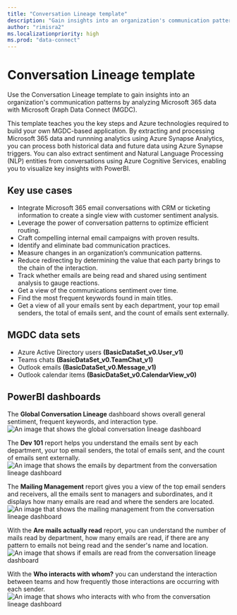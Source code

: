 ```yaml
---
title: "Conversation Lineage template"
description: "Gain insights into an organization's communication patterns by analyzing Microsoft 365 data with Microsoft Graph Data Connect (MGDC)."
author: "rimisra2"
ms.localizationpriority: high
ms.prod: "data-connect"
---
```


# Conversation Lineage template

Use the Conversation Lineage template to gain insights into an organization's communication patterns by analyzing Microsoft 365 data with Microsoft Graph Data Connect (MGDC).

This template teaches you the key steps and Azure technologies required to build your own MGDC-based application. By extracting and processing Microsoft 365 data and runnning analytics using Azure Synapse Analytics, you can process both historical data and future data using Azure Synapse triggers. You can also extract sentiment and Natural Language Processing (NLP) entities from conversations using Azure Cognitive Services, enabling you to visualize key insights with PowerBI. 

## Key use cases 
- Integrate Microsoft 365 email conversations with CRM or ticketing information to create a single view with customer sentiment analysis.  
- Leverage the power of conversation patterns to optimize efficient routing. 
- Craft compelling internal email campaigns with proven results.  
- Identify and eliminate bad communication practices.
- Measure changes in an organization’s communication patterns. 
- Reduce redirecting by determining the value that each party brings to the chain of the interaction. 
- Track whether emails are being read and shared using sentiment analysis to gauge reactions. 
- Get a view of the communications sentiment over time.  
- Find the most frequent keywords found in main titles. 
- Get a view of all your emails sent by each department, your top email senders, the total of emails sent, and the count of emails sent externally. 

## MGDC data sets 
- Azure Active Directory users **(BasicDataSet_v0.User_v1)** 
- Teams chats **(BasicDataSet_v0.TeamChat_v1)** 
- Outlook emails **(BasicDataSet_v0.Message_v1)** 
- Outlook calendar items **(BasicDataSet_v0.CalendarView_v0)** 

## PowerBI dashboards 
The **Global Conversation Lineage** dashboard shows overall general sentiment, frequent keywords, and interaction type.
![An image that shows the global conversation lineage dashboard](images/data-connect-templates-conv-lineage.png)

The **Dev 101** report helps you understand the emails sent by each department, your top email senders, the total of emails sent, and the count of emails sent externally. 
![An image that shows the emails by department from the conversation lineage dashboard](images/data-connect-templates-dev101.png)
 
The **Mailing Management** report gives you a view of the top email senders and receivers, all the emails sent to managers and subordinates, and it displays how many emails are read and where the senders are located.  
![An image that shows the mailing management from the conversation lineage dashboard](images/data-connect-templates-mail-management.png)

With the **Are mails actually read** report, you can understand the number of mails read by department, how many emails are read, if there are any pattern to emails not being read and the sender's name and location. 
![An image that shows if emails are read from the conversation lineage dashboard](images/data-connect-templates-mails-read.png)

With the **Who interacts with whom?** you can understand the interaction between teams and how frequently those interactions are occurring with each sender. 
![An image that shows who interacts with who from the conversation lineage dashboard](images/data-connect-templates-who-interacts.png)
